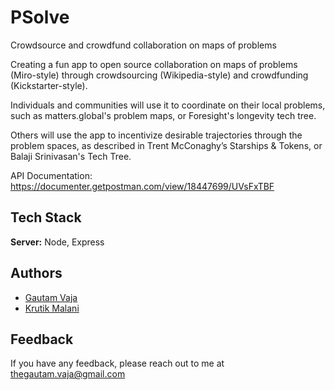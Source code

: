 
# PSolve

Crowdsource and crowdfund collaboration on maps of problems 

Creating a fun app to open source collaboration on maps of problems (Miro-style) through crowdsourcing (Wikipedia-style) and crowdfunding (Kickstarter-style).

Individuals and communities will use it to coordinate on their local problems, such as matters.global's problem maps, or Foresight's longevity tech tree.

Others will use the app to incentivize desirable trajectories through the problem spaces, as described in Trent McConaghy’s Starships & Tokens, or Balaji Srinivasan's Tech Tree.

API Documentation: https://documenter.getpostman.com/view/18447699/UVsFxTBF
## Tech Stack

**Server:** Node, Express


## Authors

- [Gautam Vaja](https://www.github.com/gautamV19)
- [Krutik Malani](https://www.github.com/k)

## Feedback

If you have any feedback, please reach out to me at thegautam.vaja@gmail.com


